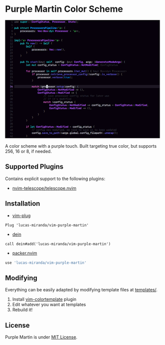 # Purple Martin Color Scheme

![vim-purple-martin](img/readme_example.png)

A color scheme with a purple touch.
Built targeting true color, but supports 256, 16 or 8, if needed.

## Supported Plugins

Contains explicit support to the following plugins:

- [nvim-telescope/telescope.nvim](https://github.com/wbthomason/packer.nvim)

## Installation

- [vim-plug](https://github.com/junegunn/vim-plug)

```viml
Plug 'lucas-miranda/vim-purple-martin'
```

- [dein](https://github.com/Shougo/dein.vim)

```viml
call dein#add('lucas-miranda/vim-purple-martin')
```
- [packer.nvim](https://github.com/wbthomason/packer.nvim)

```lua
use 'lucas-miranda/vim-purple-martin'
```

## Modifying

Everything can be easily adapted by modifying template files at [templates/](templates/).

1. Install [vim-colortemplate](https://github.com/lifepillar/vim-colortemplate) plugin
2. Edit whatever you want at templates
3. Rebuild it!

## License

Purple Martin is under [MIT License](/LICENSE).
